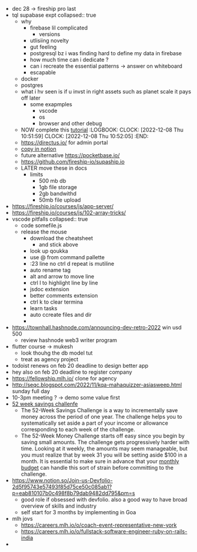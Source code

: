 - dec 28 -> fireship pro last
- tql supabase expt
  collapsed:: true
	- why
		- firebase lil complicated
			- versions
		- utlisiing novelty
		- gut feeling
		- postgresql bz i was finding hard to define my data in firebase
		- how much time can i dedicate ?
		- can i recreate the essential patterns -> answer on whiteboard
		- escapable
	- docker
	- postgres
	- what i hv seen is if u invst in right assets such as planet scale it pays off later
		- some exapmples
			- vscode
			- os
			- browser and other debug
	- NOW  complete this [tutorial](https://fireship.io/courses/supabase/intro-supabase-basics/)
	  :LOGBOOK:
	  CLOCK: [2022-12-08 Thu 10:51:59]
	  CLOCK: [2022-12-08 Thu 10:52:05]
	  :END:
	- https://directus.io/ for admin portal
	- [copy in notion](https://fireship.io/courses/supabase/intro-resources/)
	- future alternative https://pocketbase.io/
	- https://github.com/fireship-io/supaship.io
	- LATER  move these in docs
		- limits
			- 500 mb db
			- 1gb file storage
			- 2gb bandwithd
			- 50mb file upload
- https://fireship.io/courses/js/app-server/
- https://fireship.io/courses/js/102-array-tricks/
- vscode pitfalls
  collapsed:: true
	- code somefile.js
	- release the mouse
		- download the cheatsheet
			- and stick above
		- look up qoukka
		- use @ from command pallette
		- :23 line no  ctrl d repeat is mutiline
		- auto rename tag
		- alt and arrow to move line
		- ctrl l to highlight line by line
		- jsdoc extension
		- better comments extension
		- ctrl k to clear termina
		- learn tasks
		- auto ccreate files and dir
		-
- https://townhall.hashnode.com/announcing-dev-retro-2022 win usd 500
	- review hashnode web3 writer program
- flutter course -> mukesh
	- look thouhg the db model tut
	- treat as agency project
- todoist renews on feb 20 deadline to design better app
- hey also on feb 20 deadline to register company
- https://fellowship.mlh.io/ clone for agency
- http://seqc.blogspot.com/2022/11/kqa-mahaquizzer-asiasweep.html sunday full day
- 10-3pm meeting ? -> demo some value first
- [52 week savings challenfe](https://juno.finance/blog/what-is-the-52-week-savings-challenge)
	- The 52-Week Savings Challenge is a way to incrementally save money across the period of one year. The challenge helps you to systematically set aside a part of your income or allowance corresponding to each week of the challenge.
	- The 52-Week Money Challenge starts off easy since you begin by saving small amounts. The challenge gets progressively harder with time. Looking at it weekly, the amounts may seem manageable, but you must realize that by week 31 you will be setting aside $100 in a month. It is essential to make sure in advance that your [monthly budget](https://onjuno.com/guides/the-ultimate-guide-to-budgeting) can handle this sort of strain before committing to the challenge.
- https://www.notion.so/Join-us-Devfolio-2d5f95743e57493f85d75ce50c085ab1?p=eab810107b0c498f8b79dab9482dd795&pm=s
	- good role if obsessed with devfolio. also a good way to have broad overview of skills and industry
	- self start for 3 months by implementing in Goa
- mlh jovs
	- https://careers.mlh.io/o/coach-event-representative-new-york
	- https://careers.mlh.io/o/fullstack-software-engineer-ruby-on-rails-india
-